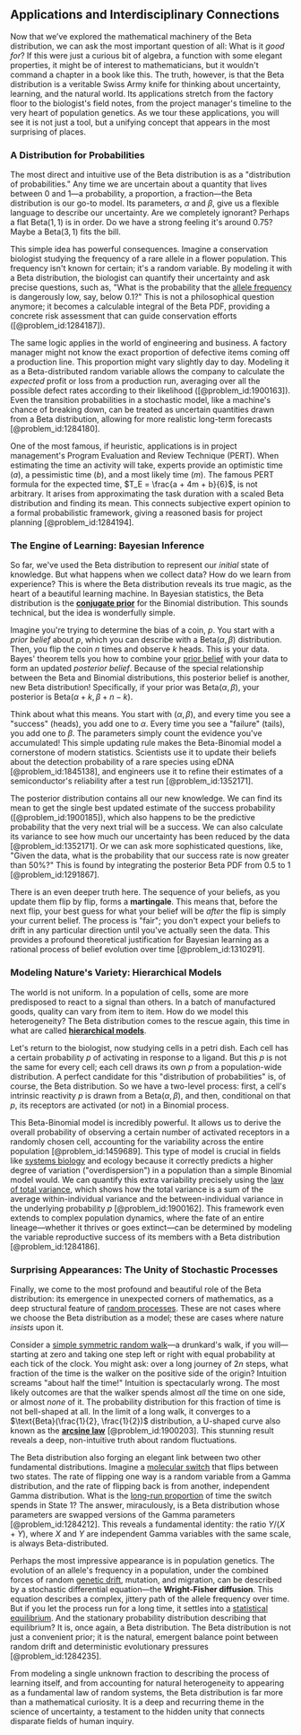 ## Applications and Interdisciplinary Connections

Now that we’ve explored the mathematical machinery of the Beta distribution, we can ask the most important question of all: What is it *good for*? If this were just a curious bit of algebra, a function with some elegant properties, it might be of interest to mathematicians, but it wouldn't command a chapter in a book like this. The truth, however, is that the Beta distribution is a veritable Swiss Army knife for thinking about uncertainty, learning, and the natural world. Its applications stretch from the factory floor to the biologist's field notes, from the project manager's timeline to the very heart of population genetics. As we tour these applications, you will see it is not just a tool, but a unifying concept that appears in the most surprising of places.

### A Distribution for Probabilities

The most direct and intuitive use of the Beta distribution is as a "distribution of probabilities." Any time we are uncertain about a quantity that lives between 0 and 1—a probability, a proportion, a fraction—the Beta distribution is our go-to model. Its parameters, $\alpha$ and $\beta$, give us a flexible language to describe our uncertainty. Are we completely ignorant? Perhaps a flat $\text{Beta}(1, 1)$ is in order. Do we have a strong feeling it's around 0.75? Maybe a $\text{Beta}(3, 1)$ fits the bill.

This simple idea has powerful consequences. Imagine a conservation biologist studying the frequency of a rare allele in a flower population. This frequency isn't known for certain; it's a random variable. By modeling it with a Beta distribution, the biologist can quantify their uncertainty and ask precise questions, such as, "What is the probability that the [allele frequency](@article_id:146378) is dangerously low, say, below 0.1?" This is not a philosophical question anymore; it becomes a calculable integral of the Beta PDF, providing a concrete risk assessment that can guide conservation efforts ([@problem_id:1284187]).

The same logic applies in the world of engineering and business. A factory manager might not know the exact proportion of defective items coming off a production line. This proportion might vary slightly day to day. Modeling it as a Beta-distributed random variable allows the company to calculate the *expected* profit or loss from a production run, averaging over all the possible defect rates according to their likelihood ([@problem_id:1900163]). Even the transition probabilities in a stochastic model, like a machine's chance of breaking down, can be treated as uncertain quantities drawn from a Beta distribution, allowing for more realistic long-term forecasts [@problem_id:1284180].

One of the most famous, if heuristic, applications is in project management's Program Evaluation and Review Technique (PERT). When estimating the time an activity will take, experts provide an optimistic time ($a$), a pessimistic time ($b$), and a most likely time ($m$). The famous PERT formula for the expected time, $T_E = \frac{a + 4m + b}{6}$, is not arbitrary. It arises from approximating the task duration with a scaled Beta distribution and finding its mean. This connects subjective expert opinion to a formal probabilistic framework, giving a reasoned basis for project planning [@problem_id:1284194].

### The Engine of Learning: Bayesian Inference

So far, we've used the Beta distribution to represent our *initial* state of knowledge. But what happens when we collect data? How do we learn from experience? This is where the Beta distribution reveals its true magic, as the heart of a beautiful learning machine. In Bayesian statistics, the Beta distribution is the **[conjugate prior](@article_id:175818)** for the Binomial distribution. This sounds technical, but the idea is wonderfully simple.

Imagine you're trying to determine the bias of a coin, $p$. You start with a *prior belief* about $p$, which you can describe with a $\text{Beta}(\alpha, \beta)$ distribution. Then, you flip the coin $n$ times and observe $k$ heads. This is your data. Bayes' theorem tells you how to combine your [prior belief](@article_id:264071) with your data to form an updated *posterior belief*. Because of the special relationship between the Beta and Binomial distributions, this posterior belief is another, new Beta distribution! Specifically, if your prior was $\text{Beta}(\alpha, \beta)$, your posterior is $\text{Beta}(\alpha+k, \beta+n-k)$.

Think about what this means. You start with $(\alpha, \beta)$, and every time you see a "success" (heads), you add one to $\alpha$. Every time you see a "failure" (tails), you add one to $\beta$. The parameters simply count the evidence you've accumulated! This simple updating rule makes the Beta-Binomial model a cornerstone of modern statistics. Scientists use it to update their beliefs about the detection probability of a rare species using eDNA [@problem_id:1845138], and engineers use it to refine their estimates of a semiconductor's reliability after a test run [@problem_id:1352171].

The posterior distribution contains all our new knowledge. We can find its mean to get the single best updated estimate of the success probability ([@problem_id:1900185]), which also happens to be the predictive probability that the very next trial will be a success. We can also calculate its variance to see how much our uncertainty has been reduced by the data [@problem_id:1352171]. Or we can ask more sophisticated questions, like, "Given the data, what is the probability that our success rate is now greater than 50%?" This is found by integrating the posterior Beta PDF from $0.5$ to $1$ [@problem_id:1291867].

There is an even deeper truth here. The sequence of your beliefs, as you update them flip by flip, forms a **martingale**. This means that, before the next flip, your best guess for what your belief will be *after* the flip is simply your current belief. The process is "fair"; you don't expect your beliefs to drift in any particular direction until you've actually seen the data. This provides a profound theoretical justification for Bayesian learning as a rational process of belief evolution over time [@problem_id:1310291].

### Modeling Nature's Variety: Hierarchical Models

The world is not uniform. In a population of cells, some are more predisposed to react to a signal than others. In a batch of manufactured goods, quality can vary from item to item. How do we model this heterogeneity? The Beta distribution comes to the rescue again, this time in what are called **[hierarchical models](@article_id:274458)**.

Let's return to the biologist, now studying cells in a petri dish. Each cell has a certain probability $p$ of activating in response to a ligand. But this $p$ is not the same for every cell; each cell draws its own $p$ from a population-wide distribution. A perfect candidate for this "distribution of probabilities" is, of course, the Beta distribution. So we have a two-level process: first, a cell's intrinsic reactivity $p$ is drawn from a $\text{Beta}(\alpha, \beta)$, and then, conditional on that $p$, its receptors are activated (or not) in a Binomial process.

This Beta-Binomial model is incredibly powerful. It allows us to derive the overall probability of observing a certain number of activated receptors in a randomly chosen cell, accounting for the variability across the entire population [@problem_id:1459689]. This type of model is crucial in fields like [systems biology](@article_id:148055) and ecology because it correctly predicts a higher degree of variation ("overdispersion") in a population than a simple Binomial model would. We can quantify this extra variability precisely using the [law of total variance](@article_id:184211), which shows how the total variance is a sum of the average within-individual variance and the between-individual variance in the underlying probability $p$ [@problem_id:1900162]. This framework even extends to complex population dynamics, where the fate of an entire lineage—whether it thrives or goes extinct—can be determined by modeling the variable reproductive success of its members with a Beta distribution [@problem_id:1284186].

### Surprising Appearances: The Unity of Stochastic Processes

Finally, we come to the most profound and beautiful role of the Beta distribution: its emergence in unexpected corners of mathematics, as a deep structural feature of [random processes](@article_id:267993). These are not cases where we choose the Beta distribution as a model; these are cases where nature *insists* upon it.

Consider a [simple symmetric random walk](@article_id:276255)—a drunkard's walk, if you will—starting at zero and taking one step left or right with equal probability at each tick of the clock. You might ask: over a long journey of $2n$ steps, what fraction of the time is the walker on the positive side of the origin? Intuition screams "about half the time!" Intuition is spectacularly wrong. The most likely outcomes are that the walker spends almost *all* the time on one side, or almost *none* of it. The probability distribution for this fraction of time is not bell-shaped at all. In the limit of a long walk, it converges to a $\text{Beta}(\frac{1}{2}, \frac{1}{2})$ distribution, a U-shaped curve also known as the **[arcsine law](@article_id:267840)** [@problem_id:1900203]. This stunning result reveals a deep, non-intuitive truth about random fluctuations.

The Beta distribution also forging an elegant link between two other fundamental distributions. Imagine a [molecular switch](@article_id:270073) that flips between two states. The rate of flipping one way is a random variable from a Gamma distribution, and the rate of flipping back is from another, independent Gamma distribution. What is the [long-run proportion](@article_id:276082) of time the switch spends in State 1? The answer, miraculously, is a Beta distribution whose parameters are swapped versions of the Gamma parameters [@problem_id:1284212]. This reveals a fundamental identity: the ratio $Y/(X+Y)$, where $X$ and $Y$ are independent Gamma variables with the same scale, is always Beta-distributed.

Perhaps the most impressive appearance is in population genetics. The evolution of an allele's frequency in a population, under the combined forces of random [genetic drift](@article_id:145100), mutation, and migration, can be described by a stochastic differential equation—the **Wright-Fisher diffusion**. This equation describes a complex, jittery path of the allele frequency over time. But if you let the process run for a long time, it settles into a [statistical equilibrium](@article_id:186083). And the stationary probability distribution describing that equilibrium? It is, once again, a Beta distribution. The Beta distribution is not just a convenient prior; it is the natural, emergent balance point between random drift and deterministic evolutionary pressures [@problem_id:1284235].

From modeling a single unknown fraction to describing the process of learning itself, and from accounting for natural heterogeneity to appearing as a fundamental law of random systems, the Beta distribution is far more than a mathematical curiosity. It is a deep and recurring theme in the science of uncertainty, a testament to the hidden unity that connects disparate fields of human inquiry.